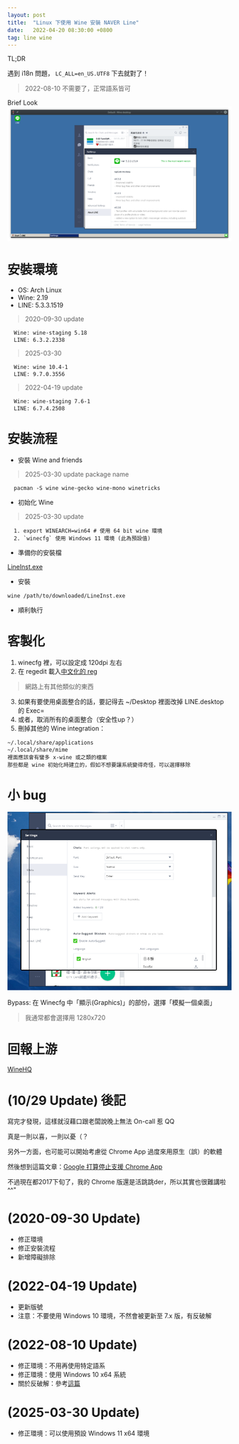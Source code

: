 ```yaml
---
layout: post
title:  "Linux 下使用 Wine 安裝 NAVER Line"
date:   2022-04-20 08:30:00 +0800
tag: line wine
---
```


TL;DR

  遇到 i18n 問題， `LC_ALL=en_US.UTF8` 下去就對了！

> 2022-08-10 不需要了，正常語系皆可

Brief Look
![wine-line.png](/assets/wine-line.png)

# 安裝環境

- OS: Arch Linux
- Wine: 2.19
- LINE: 5.3.3.1519

> 2020-09-30 update
```
  Wine: wine-staging 5.18
  LINE: 6.3.2.2338
```

> 2025-03-30
```
  Wine: wine 10.4-1
  LINE: 9.7.0.3556
```

> 2022-04-19 update
```
  Wine: wine-staging 7.6-1
  LINE: 6.7.4.2508
```

# 安裝流程

- 安裝 Wine and friends

> 2025-03-30 update package name
```
  pacman -S wine wine-gecko wine-mono winetricks
```

- 初始化 Wine

> 2025-03-30 update
```
  1. export WINEARCH=win64 # 使用 64 bit wine 環境
  2. `winecfg` 使用 Windows 11 環境 (此為預設值)
```

- 準備你的安裝檔

[LineInst.exe](https://desktop.line-scdn.net/win/new/LineInst.exe)

- 安裝

```
wine /path/to/downloaded/LineInst.exe
```

- 順利執行

# 客製化

1. winecfg 裡，可以設定成 120dpi 左右
2. 在 regedit 載入[中文化的 reg](https://gist.github.com/Brli/355f275a5967e82fa044470f6a85d2a0)
> 網路上有其他類似的東西
3. 如果有要使用桌面整合的話，要記得去 ~/Desktop 裡面改掉 LINE.desktop 的 Exec=
4. 或者，取消所有的桌面整合（安全性up？）
5. 刪掉其他的 Wine integration：

```
~/.local/share/applications
~/.local/share/mime
裡面應該會有蠻多 x-wine 或之類的檔案
那些都是 wine 初始化時建立的，假如不想要讓系統變得奇怪，可以選擇移除
```

# 小 bug

![wine-line-bug.png](/assets/wine-line-bug.png)

Bypass: 在 Winecfg 中「顯示(Graphics)」的部份，選擇「模擬一個桌面」

> 我通常都會選擇用 1280x720

# 回報上游

[WineHQ](https://appdb.winehq.org/objectManager.php?sClass=version&iId=35664)

# (10/29 Update) 後記

寫完才發現，這樣就沒藉口跟老闆說晚上無法 On-call 惹 QQ

真是一則以喜，一則以憂（？

另外一方面，也可能可以開始考慮從 Chrome App 過度來用原生（誤）的軟體

然後想到這篇文章：[Google 打算停止支援 Chrome App](https://www.theverge.com/2016/8/19/12555052/google-shutting-down-chrome-apps)

不過現在都2017下旬了，我的 Chrome 版還是活跳跳der，所以其實也很難講啦 ^^"

# (2020-09-30 Update)

- 修正環境
- 修正安裝流程
- 新增障礙排除

# (2022-04-19 Update)

- 更新版號
- 注意：不要使用 Windows 10 環境，不然會被更新至 7.x 版，有反破解

# (2022-08-10 Update)

- 修正環境：不用再使用特定語系
- 修正環境：使用 Windows 10 x64 系統
- 關於反破解：參考[這篇](/2022/08/25/linux-wine-line.html)

# (2025-03-30 Update)

- 修正環境：可以使用預設 Windows 11 x64 環境
